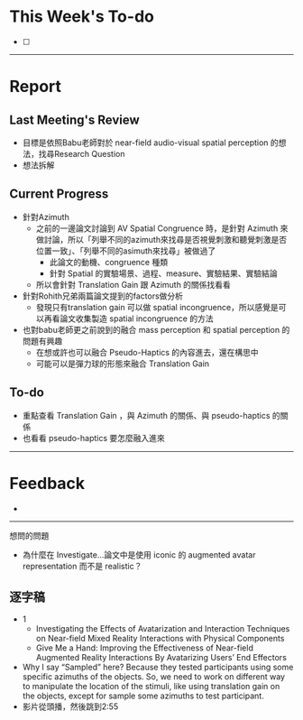 # This Week's To-do
- [ ] 
---
# Report
## Last Meeting's Review
- 目標是依照Babu老師對於 near-field audio-visual spatial perception 的想法，找尋Research Question
- 想法拆解
## Current Progress
- 針對Azimuth
	- 之前的一邊論文討論到 AV Spatial Congruence 時，是針對 Azimuth 來做討論，所以「列舉不同的azimuth來找尋是否視覺刺激和聽覺刺激是否位置一致」、「列舉不同的asimuth來找尋」被做過了
		- 此論文的動機、congruence 種類
		- 針對 Spatial 的實驗場景、過程、measure、實驗結果、實驗結論
	- 所以會針對 Translation Gain 跟 Azimuth 的關係找看看
- 針對Rohith兄弟兩篇論文提到的factors做分析
	- 發現只有translation gain 可以做 spatial incongruence，所以感覺是可以再看論文收集製造 spatial incongruence 的方法
- 也對babu老師更之前說到的融合 mass perception 和 spatial perception 的問題有興趣
	- 在想或許也可以融合 Pseudo-Haptics 的內容進去，還在構思中
	- 可能可以是彈力球的形態來融合 Translation Gain
## To-do
- 重點查看 Translation Gain ，與 Azimuth 的關係、與 pseudo-haptics 的關係
- 也看看 pseudo-haptics 要怎麼融入進來
---
# Feedback
- 
---
想問的問題
- 為什麼在 Investigate...論文中是使用 iconic 的 augmented avatar representation 而不是 realistic？
## 逐字稿
- 1
	- Investigating the Effects of Avatarization and Interaction Techniques on Near-field Mixed Reality Interactions with Physical Components
	- Give Me a Hand: Improving the Effectiveness of Near-field Augmented Reality Interactions By Avatarizing Users’ End Effectors  
- Why I say “Sampled” here? Because they tested participants using some specific azimuths of the objects. So, we need to work on different way to manipulate the location of the stimuli, like using translation gain on the objects, except for sample some azimuths to test participant.
- 影片從頭播，然後跳到2:55